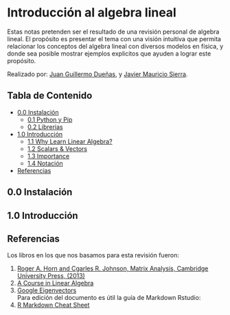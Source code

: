 # Introducción al algebra lineal

Estas notas pretenden ser el resultado de una revisión personal de algebra lineal. El propósito es presentar el tema con una visión intuitiva que permita relacionar los conceptos del algebra lineal con diversos modelos en física, y donde sea posible mostrar ejemplos explicitos que ayuden a lograr este propósito.

Realizado por: [Juan Guillermo Dueñas](jgduenasl@unal.edu.co), y [Javier Mauricio Sierra](jsierra@unal.edu.co).

## Tabla de Contenido

- [0.0 Instalación](#00-instalación)
	+ [0.1 Python y Pip](#01-python-and-pip)
	+ [0.2 Librerias](#02-libraries)
- [1.0 Introducción](#10-introducción)
	+ [1.1 Why Learn Linear Algebra?](#11-why-learn-linear-algebra)
	+ [1.2 Scalars & Vectors](#12-scalars--vectors)
	+ [1.3 Importance](#13-importance)
	+ [1.4 Notación](#14-notation)
- [Referencias](#-referencias)

## 0.0 Instalación

## 1.0 Introducción

## Referencias

Los libros en los que nos basamos para esta revisión fueron:
1. [Roger A. Horn and Cgarles R. Johnson, Matrix Analysis, Cambridge University Press, (2013)]()
2. [A Course in Linear Algebra](https://ocw.mit.edu/courses/mathematics/18-06-linear-algebra-spring-2010/index.htm) <br>
3. [Google Eigenvectors](https://www.rose-hulman.edu/~bryan/googleFinalVersionFixed.pdf) <br>
Para edición del documento es útil la guía de Markdown Rstudio: <br>
4. [R Markdown Cheat Sheet](https://www.rstudio.com/wp-content/uploads/2015/02/rmarkdown-cheatsheet.pdf)<br>
